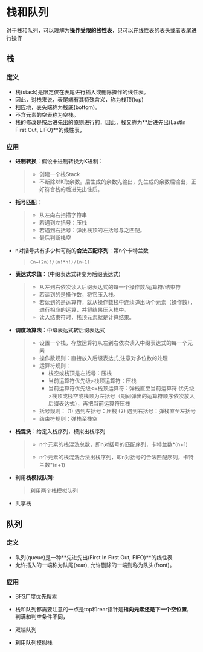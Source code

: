 # 栈和队列

对于栈和队列，可以理解为**操作受限的线性表**，只可以在线性表的表头或者表尾进行操作

## 栈

### 定义

- 栈(stack)是限定仅在表尾进行插入或删除操作的线性表。
- 因此，对栈来说，表尾端有其特殊含义，称为栈顶(top)
- 相应地，表头端称为栈底(bottom)。
- 不含元素的空表称为空栈。
- 栈的修改是按后进先出的原则进行的，因此，栈又称为**后进先出(LastIn First Out, LIFO)**的线性表，

### 应用

- **进制转换**：假设十进制转换为K进制：

  > - 创建一个栈Stack
  > - 不断除以K取余数。后生成的余数先输出，先生成的余数后输出，正好符合栈的后进先出性质。

- **括号匹配**：

  > - 从左向右扫描字符串
  > - 若遇到左括号：压栈 
  > - 若遇到右括号：弹出栈顶的左括号与之匹配。
  > - 最后判断栈空

- n对括号共有多少种可能的**合法匹配序列**：第n个卡特兰数

  > `Cn=(2n)!/(n!*n!)/(n+1)`

- **表达式求值**：（中缀表达式转变为后缀表达式）

  > - 从左到右依次读入后缀表达式的每一个操作数/运算符/结束符
  > - 若读到的是操作数，将它压入栈。 
  > - 若读到的是运算符，就从操作数栈中连续弹出两个元素（操作数），进行相应的运算，并将结果压入栈中。 
  > - 读入结束符时，栈顶元素就是计算结果。

- **调度场算法**：中缀表达式转后缀表达式

  > - 设置一个栈，存放运算符从左到右依次读入中缀表达式的每一个元素
  > - 操作数规则：直接放入后缀表达式,注意对多位数的处理
  > - 运算符规则：
  >   - 栈空或栈顶是左括号：压栈
  >   - 当前运算符优先级>栈顶运算符：压栈
  >   - 当前运算符优先级<=栈顶运算符：弹栈直至当前运算符 优先级>栈顶或栈空或栈顶为左括号（期间弹出的运算符顺序依次放入后缀表达式），再把当前运算符压栈
  > - 括号规则： (1) 遇到左括号：压栈 (2) 遇到右括号：弹栈直至左括号 
  > - 结束符规则：弹栈至栈空

- **栈混洗**：给定入栈序列，模拟出栈序列

  > - n个元素的栈混洗总数，即n对括号的匹配序列，卡特兰数*(n+1)
  >
  > - n个元素的栈混洗合法出栈序列，即n对括号的合法匹配序列，卡特兰数*(n+1)

- 利用**栈模拟队列**:

  > 利用两个栈模拟队列

- 共享栈

## 队列

### 定义

- 队列(queue)是一种**先进先出(First In First Out, FIFO)**的线性表
- 允许插入的一端称为队尾(rear), 允许删除的一端则称为队头(front)。

### 应用

- BFS广度优先搜索

- 栈和队列都需要注意的一点是top和rear指针是**指向元素还是下一个空位置**，判满和判空条件不同，

- 双端队列

- 利用队列模拟栈

